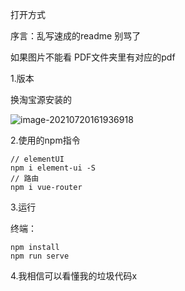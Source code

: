 打开方式

序言：乱写速成的readme 别骂了

如果图片不能看 PDF文件夹里有对应的pdf

1.版本

换淘宝源安装的

![image-20210720161936918](C:\Users\DDDDDXu\AppData\Roaming\Typora\typora-user-images\image-20210720161936918.png)

2.使用的npm指令

```
// elementUI
npm i element-ui -S
// 路由
npm i vue-router
```

3.运行

终端：

``` 
npm install
npm run serve
```

4.我相信可以看懂我的垃圾代码x